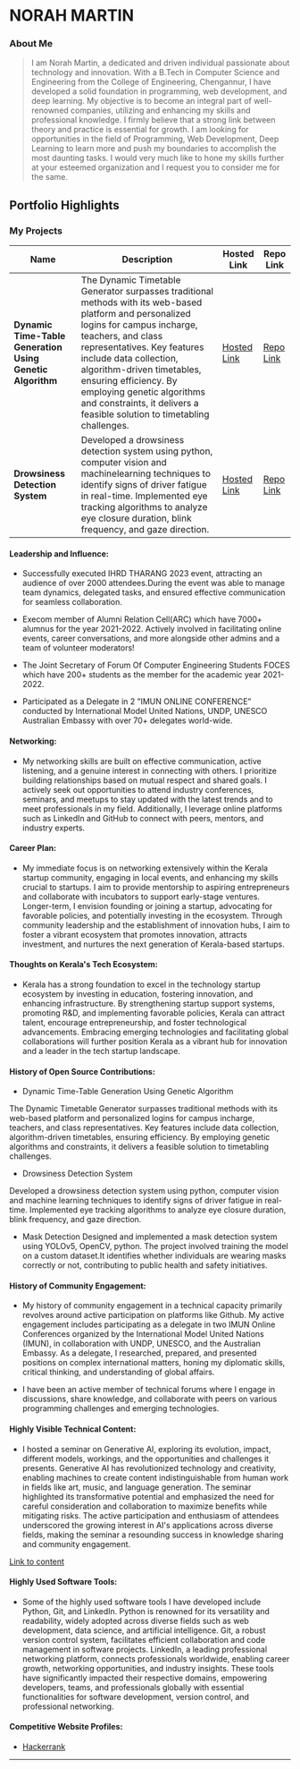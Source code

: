 # NORAH MARTIN 

### About Me

> I am Norah Martin, a dedicated and driven individual passionate about technology and innovation. With a B.Tech in Computer Science 
and Engineering from the College of Engineering, Chengannur, I have developed a solid foundation in programming, web development, and 
deep learning. My objective is to become an integral part of well-renowned companies, utilizing and enhancing my skills and 
professional knowledge. I firmly believe that a strong link between theory and practice is essential for growth.
I am looking for opportunities in the field of Programming, Web Development, Deep Learning to learn more and push my boundaries to 
accomplish the most daunting tasks. I would very much like to hone my skills further at your esteemed organization and I request you to 
consider me for the same.



## Portfolio Highlights

### My Projects

| Name                | Description                                                               | Hosted Link                              | Repo Link                                                      |
|---------------------|---------------------------------------------------------------------------|------------------------------------------|----------------------------------------------------------------|
| **Dynamic Time-Table Generation Using Genetic Algorithm**  | The Dynamic Timetable Generator surpasses traditional methods with its web-based platform and personalized logins for campus incharge, teachers, and class representatives. Key features include data collection, algorithm-driven timetables, ensuring efficiency. By employing genetic algorithms and constraints, it delivers a feasible solution to timetabling challenges.| [Hosted Link](https://github.com/parvathy-shani/Dynamic-Timetable-Generator-Algorithm-Implementation)| [Repo Link](https://github.com/Norah-Martin/finalproject)|
| **Drowsiness Detection System**  | Developed a drowsiness detection system using python, computer vision and machinelearning techniques to identify signs of driver fatigue in real-time. Implemented eye tracking algorithms to analyze eye closure duration, blink frequency, and gaze direction.| [Hosted Link](https://github.com/Norah-Martin/miniproject)| [Repo Link](https://github.com/Norah-Martin/miniproject)|

#### Leadership and Influence:

- Successfully executed IHRD THARANG 2023 event, attracting an audience of over 2000 attendees.During the event was able to manage team dynamics, delegated tasks, and ensured effective communication for seamless collaboration. 

- Execom member of Alumni Relation Cell(ARC) which have 7000+ alumnus for the year 2021-2022. Actively involved in facilitating online events, career conversations, and more alongside other admins and a team of volunteer moderators! 

- The Joint Secretary of Forum Of Computer Engineering Students FOCES which have 200+ students as the member for the academic year 2021-2022. 

- Participated as a Delegate in 2 ”IMUN ONLINE CONFERENCE” conducted by International Model United Nations, UNDP, UNESCO Australian Embassy with over 70+ delegates world-wide.

#### Networking:

- My networking skills are built on effective communication, active listening, and a genuine interest in connecting with others. I prioritize building relationships based on mutual respect and shared goals. I actively seek out opportunities to attend industry conferences, seminars, and meetups to stay updated with the latest trends and to meet professionals in my field. Additionally, I leverage online platforms such as LinkedIn and GitHub to connect with peers, mentors, and industry experts.

#### Career Plan:

- My immediate focus is on networking extensively within the Kerala startup community, engaging in local events, and enhancing my skills crucial to startups. I aim to provide mentorship to aspiring entrepreneurs and collaborate with incubators to support early-stage ventures. Longer-term, I envision founding or joining a startup, advocating for favorable policies, and potentially investing in the ecosystem. Through community leadership and the establishment of innovation hubs, I aim to foster a vibrant ecosystem that promotes innovation, attracts investment, and nurtures the next generation of Kerala-based startups.

#### Thoughts on Kerala's Tech Ecosystem:

- Kerala has a strong foundation to excel in the technology startup ecosystem by investing in education, fostering innovation, and enhancing infrastructure. By strengthening startup support systems, promoting R&D, and implementing favorable policies, Kerala can attract talent, encourage entrepreneurship, and foster technological advancements. Embracing emerging technologies and facilitating global collaborations will further position Kerala as a vibrant hub for innovation and a leader in the tech startup landscape.

#### History of Open Source Contributions:

- Dynamic Time-Table Generation Using Genetic Algorithm

The Dynamic Timetable Generator surpasses
traditional methods with its web-based platform and personalized logins for campus incharge, teachers, and class
representatives. Key features include data collection, algorithm-driven timetables, ensuring efficiency. By employing
genetic algorithms and constraints, it delivers a feasible solution to timetabling challenges.

- Drowsiness Detection System

Developed a drowsiness detection system using python, computer vision and
machine learning techniques to identify signs of driver fatigue in real-time. Implemented eye tracking algorithms to
analyze eye closure duration, blink frequency, and gaze direction.

- Mask Detection 
Designed and implemented a mask detection system using YOLOv5, OpenCV, python. The project
involved training the model on a custom dataset.It identifies whether individuals are wearing masks correctly or not,
contributing to public health and safety initiatives.

#### History of Community Engagement:

-  My history of community engagement in a technical capacity primarily revolves around active participation on platforms like Github. My active engagement includes participating as a delegate in two IMUN Online Conferences organized by the International Model United Nations (IMUN), in collaboration with UNDP, UNESCO, and the Australian Embassy. As a delegate, I researched, prepared, and presented positions on complex international matters, honing my diplomatic skills, critical thinking, and understanding of global affairs. 

- I have been an active member of technical forums where I engage in discussions, share knowledge, and collaborate with peers on various programming challenges and emerging technologies.


#### Highly Visible Technical Content:

- I hosted a seminar on Generative AI, exploring its evolution, impact, different models, workings, and the opportunities and challenges it presents. Generative AI has revolutionized technology and creativity, enabling machines to create content indistinguishable from human work in fields like art, music, and language generation. The seminar highlighted its transformative potential and emphasized the need for careful consideration and collaboration to maximize benefits while mitigating risks. The active participation and enthusiasm of attendees underscored the growing interest in AI's applications across diverse fields, making the seminar a resounding success in knowledge sharing and community engagement.

 [Link to content](https://www.linkedin.com/feed/update/urn:li:activity:7109939990649851904/)

#### Highly Used Software Tools:

- Some of the highly used software tools I have developed include Python, Git, and LinkedIn. Python is renowned for its versatility and readability, widely adopted across diverse fields such as web development, data science, and artificial intelligence. Git, a robust version control system, facilitates efficient collaboration and code management in software projects. LinkedIn, a leading professional networking platform, connects professionals worldwide, enabling career growth, networking opportunities, and industry insights. These tools have significantly impacted their respective domains, empowering developers, teams, and professionals globally with essential functionalities for software development, version control, and professional networking.

#### Competitive Website Profiles:

- [Hackerrank](https://www.hackerrank.com/profile/norahmartin15)



---
